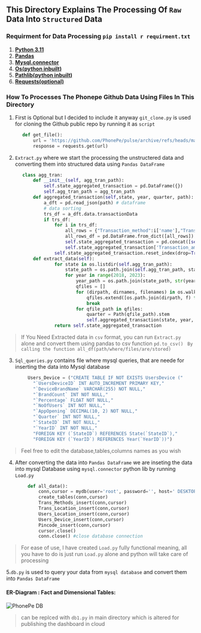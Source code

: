 ## This Directory Explains The Processing Of `Raw` Data Into `Structured` Data

### Requirment for Data Processing `pip install r requirment.txt`

1. __[Python 3.11](https://www.google.com/search?q=docs.python.org)__ 
2. __[Pandas](https://www.google.com/search?q=python+pandas)__
3. __[Mysql.connector](https://www.google.com/search?q=python+mysql+connector)__
4. __[Os(python inbuilt)](https://www.google.com/search?q=python+os)__
5. __[Pathlib(python inbuilt)](https://www.google.com/search?q=python+pathlib)__
6. __[Requests(optional)](https://www.google.com/search?q=python+requests)__

### How To Processes The Phonepe Github Data Using Files In This Directory

1. First is Optional but I decided to include it anyway `git_clone.py` is used for cloning the Github public repo by running it as `script`
```py
      def get_file():
          url = 'https://github.com/PhonePe/pulse/archive/refs/heads/master.zip'
          response = requests.get(url)
```

2. `Extract.py` where we start the processing the unstructered data and converting them into structured data using `Pandas DataFrame`
```py
      class agg_tran:
          def __init__(self, agg_tran_path):
              self.state_aggregated_transaction = pd.DataFrame({})
              self.agg_tran_path = agg_tran_path
          def aggregated_transaction(self,state, year, quarter, path):
              a_dft = pd.read_json(path) # dataframe
              # data sorting
              trs_df = a_dft.data.transactionData
              if trs_df:
                  for i in trs_df:
                      all_rows = {"Transaction_method":i['name'],"Transaction_Counts":i['paymentInstruments'][0]['count'],"Transaction_amounts":i['paymentInstruments'][0]['amount'],"state":state,"year":year,"quarter":quarter}
                      all_rows_df = pd.DataFrame.from_dict([all_rows])
                      self.state_aggregated_transaction = pd.concat([self.state_aggregated_transaction,all_rows_df])
                      self.state_aggregated_transaction['Transaction_amounts'] = self.state_aggregated_transaction['Transaction_amounts'].apply(lambda x: int(x))
                  self.state_aggregated_transaction.reset_index(drop=True, inplace=True)
          def extract_data(self):
                  for state in os.listdir(self.agg_tran_path):
                      state_path = os.path.join(self.agg_tran_path, state)
                      for year in range(2018, 2023):
                          year_path = os.path.join(state_path, str(year))
                          qfiles = []
                          for (dirpath, dirnames, filenames) in os.walk(year_path):
                              qfiles.extend([os.path.join(dirpath, f) for f in filenames if f.endswith('.json')])
                              break
                          for qfile_path in qfiles:
                              quarter = Path(qfile_path).stem
                              self.aggregated_transaction(state, year, quarter, qfile_path)
                  return self.state_aggregated_transaction
```
> If You Need Extracted data in `csv` format, you can run `Extract.py` alone and convert them using pandas to csv function `pd.to_csv()`
> ``` By calling the function all_df(path/where/files/are/stored)``` 

3. `Sql_queries.py` contains file where mysql queries, that are neede for inserting the data into Mysql database
```py
        Users_Device = ("CREATE TABLE IF NOT EXISTS UsersDevice ("
          "`UsersDeviceID` INT AUTO_INCREMENT PRIMARY KEY,"
          "`DeviceBrandName` VARCHAR(255) NOT NULL,"
          "`BrandCount` INT NOT NULL,"
          "`Percentage` FLOAT NOT NULL,"
          "`NoOfUsers` INT NOT NULL,"
          "`AppOpening` DECIMAL(10, 2) NOT NULL,"
          "`Quarter` INT NOT NULL,"                
          "`StateID` INT NOT NULL,"
          "`YearID` INT NOT NULL,"
          "FOREIGN KEY (`StateID`) REFERENCES State(`StateID`),"
          "FOREIGN KEY (`YearID`) REFERENCES Year(`YearID`))")
```
> Feel free to edit the database,tables,columns names as you wish
4. After converting the data into `Pandas DataFrame` we are inseting the data into mysql Database using `mysql.connector` python lib by running `Load.py`
```py
        def all_data():
            conn,cursor = mydb(user='root', password='', host=' DESKTOP-BT6FLH7', port=3307) #airflow to local
            create_tables(conn,cursor)
            Trans_Methods_insert(conn,cursor)
            Trans_Location_insert(conn,cursor)
            Users_Location_insert(conn,cursor)
            Users_Device_insert(conn,cursor)
            Pincode_insert(conn,cursor)
            cursor.close()
            conn.close() #close database connection
```
> For ease of use, I have created `Load.py` fully functional meaning, all you have to do is just run `Load.py` alone and python will take care of processing

5.`db.py` is used to query your data from `mysql database` and convert them into `Pandas DataFrame`
#### ER-Diagram : Fact and Dimensional Tables:
![PhonePe DB](https://github.com/pnraj/Projects/assets/29162796/2e6395d3-a7d0-4ccc-ae5f-4961d0280f89)
> can be replced with `db1.py` in main directory which is altered for publishing the dashboard in cloud
